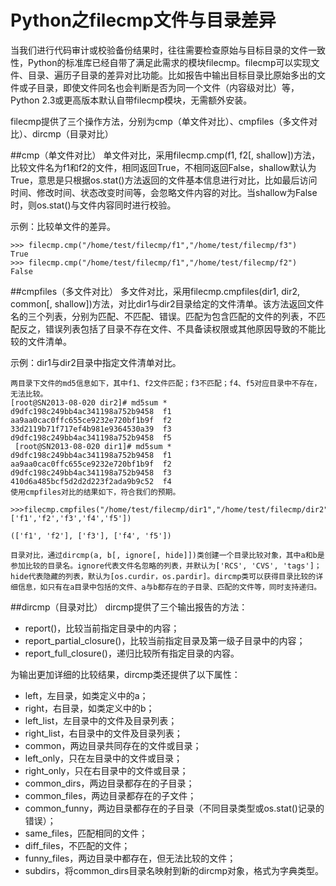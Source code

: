 # Python之filecmp文件与目录差异

当我们进行代码审计或校验备份结果时，往往需要检查原始与目标目录的文件一致性，Python的标准库已经自带了满足此需求的模块filecmp。filecmp可以实现文件、目录、遍历子目录的差异对比功能。比如报告中输出目标目录比原始多出的文件或子目录，即使文件同名也会判断是否为同一个文件（内容级对比）等，Python 2.3或更高版本默认自带filecmp模块，无需额外安装。

filecmp提供了三个操作方法，分别为cmp（单文件对比）、cmpfiles（多文件对比）、dircmp（目录对比）

##cmp（单文件对比）
单文件对比，采用filecmp.cmp(f1, f2[, shallow])方法，比较文件名为f1和f2的文件，相同返回True，不相同返回False，shallow默认为True，意思是只根据os.stat()方法返回的文件基本信息进行对比，比如最后访问时间、修改时间、状态改变时间等，会忽略文件内容的对比。当shallow为False时，则os.stat()与文件内容同时进行校验。

示例：比较单文件的差异。

```
>>> filecmp.cmp("/home/test/filecmp/f1","/home/test/filecmp/f3")
True
>>> filecmp.cmp("/home/test/filecmp/f1","/home/test/filecmp/f2")
False

```
##cmpfiles（多文件对比）
多文件对比，采用filecmp.cmpfiles(dir1, dir2, common[, shallow])方法，对比dir1与dir2目录给定的文件清单。该方法返回文件名的三个列表，分别为匹配、不匹配、错误。匹配为包含匹配的文件的列表，不匹配反之，错误列表包括了目录不存在文件、不具备读权限或其他原因导致的不能比较的文件清单。

示例：dir1与dir2目录中指定文件清单对比。

```
两目录下文件的md5信息如下，其中f1、f2文件匹配；f3不匹配；f4、f5对应目录中不存在，无法比较。
[root@SN2013-08-020 dir2]# md5sum *        
d9dfc198c249bb4ac341198a752b9458  f1
aa9aa0cac0ffc655ce9232e720bf1b9f  f2
33d2119b71f717ef4b981e9364530a39  f3
d9dfc198c249bb4ac341198a752b9458  f5
 [root@SN2013-08-020 dir1]# md5sum *  
d9dfc198c249bb4ac341198a752b9458  f1
aa9aa0cac0ffc655ce9232e720bf1b9f  f2
d9dfc198c249bb4ac341198a752b9458  f3
410d6a485bcf5d2d2d223f2ada9b9c52  f4
使用cmpfiles对比的结果如下，符合我们的预期。

>>>filecmp.cmpfiles("/home/test/filecmp/dir1","/home/test/filecmp/dir2",['f1','f2','f3','f4','f5'])

(['f1', 'f2'], ['f3'], ['f4', 'f5'])

目录对比，通过dircmp(a, b[, ignore[, hide]])类创建一个目录比较对象，其中a和b是参加比较的目录名。ignore代表文件名忽略的列表，并默认为['RCS', 'CVS', 'tags']；hide代表隐藏的列表，默认为[os.curdir，os.pardir]。dircmp类可以获得目录比较的详细信息，如只有在a目录中包括的文件、a与b都存在的子目录、匹配的文件等，同时支持递归。
```

##dircmp（目录对比）
dircmp提供了三个输出报告的方法：

* report()，比较当前指定目录中的内容；
* report_partial_closure()，比较当前指定目录及第一级子目录中的内容；
* report_full_closure()，递归比较所有指定目录的内容。

为输出更加详细的比较结果，dircmp类还提供了以下属性：

* left，左目录，如类定义中的a；
* right，右目录，如类定义中的b；
* left_list，左目录中的文件及目录列表；
* right_list，右目录中的文件及目录列表；
* common，两边目录共同存在的文件或目录；
* left_only，只在左目录中的文件或目录；
* right_only，只在右目录中的文件或目录；
* common_dirs，两边目录都存在的子目录；
* common_files，两边目录都存在的子文件；
* common_funny，两边目录都存在的子目录（不同目录类型或os.stat()记录的错误）；
* same_files，匹配相同的文件；
* diff_files，不匹配的文件；
* funny_files，两边目录中都存在，但无法比较的文件；
* subdirs，将common_dirs目录名映射到新的dircmp对象，格式为字典类型。

